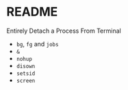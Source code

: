 # README
Entirely Detach a Process From Terminal

- `bg`, `fg` and `jobs`
- `&`
- `nohup`
- `disown`
- `setsid`
- `screen`